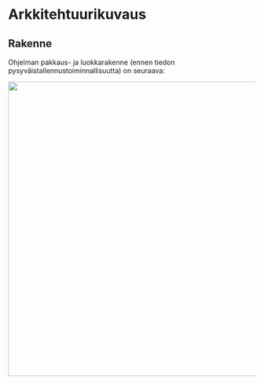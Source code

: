 # Arkkitehtuurikuvaus

## Rakenne

Ohjelman pakkaus- ja luokkarakenne (ennen tiedon pysyväistallennustoiminnallisuutta) on seuraava:

<img src="https://github.com/jenkarper/YahtzeeDesktop/blob/master/dokumentaatio/kuvat/luokka-pakkauskaavio.png" width="600">

